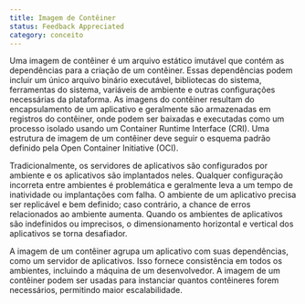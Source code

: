 ```yaml
---
title: Imagem de Contêiner
status: Feedback Appreciated
category: conceito
---
```


Uma imagem de contêiner é um arquivo estático imutável que contém as dependências para a criação de um contêiner. Essas dependências podem incluir um único arquivo binário executável, bibliotecas do sistema, ferramentas do sistema, variáveis de ambiente e outras configurações necessárias da plataforma. As imagens do contêiner resultam do encapsulamento de um aplicativo e geralmente são armazenadas em registros do contêiner, onde podem ser baixadas e executadas como um processo isolado usando um Container Runtime Interface (CRI). Uma estrutura de imagem de um contêiner deve seguir o esquema padrão definido pela Open Container Initiative (OCI).

Tradicionalmente, os servidores de aplicativos são configurados por ambiente e os aplicativos são implantados neles. Qualquer configuração incorreta entre ambientes é problemática e geralmente leva a um tempo de inatividade ou implantações com falha. O ambiente de um aplicativo precisa ser replicável e bem definido; caso contrário, a chance de erros relacionados ao ambiente aumenta. Quando os ambientes de aplicativos são indefinidos ou imprecisos, o dimensionamento horizontal e vertical dos aplicativos se torna desafiador.

A imagem de um contêiner agrupa um aplicativo com suas dependências, como um servidor de aplicativos. Isso fornece consistência em todos os ambientes, incluindo a máquina de um desenvolvedor. A imagem de um contêiner podem ser usadas para instanciar quantos contêineres forem necessários, permitindo maior escalabilidade.
